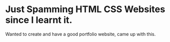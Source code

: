 # Just Spamming HTML CSS Websites since I learnt it. 
Wanted to create and have a good portfolio website, came up with this. 
